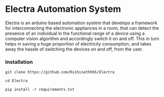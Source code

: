 # Electra Automation System

Electra is an arduino based automation system that develops a framework for interconnecting the electronic appliances in a room, that can detect the presence of an individual in the functional range of a device using a computer vision algorithm and accordingly switch it on and off. This in turn helps in saving a huge proportion of electricity consumption, and takes away the hassle of switching the devices on and off, from the user.


### Installation

```
git clone https://github.com/RishinathhKS/Electra

cd Electra

pip install -r requirements.txt
```
